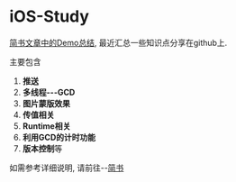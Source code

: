 # iOS-Study
[简书文章中的Demo总结](http://www.jianshu.com/notebooks/679058/latest), 最近汇总一些知识点分享在github上.

主要包含
1. **推送** 
2. **多线程---GCD** 
3. **图片蒙版效果** 
4. **传值相关** 
5. **Runtime相关** 
6. **利用GCD的计时功能**
7. **版本控制**等

如需参考详细说明, 请前往--[简书](http://www.jianshu.com/notebooks/679058/latest)

